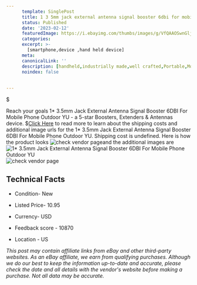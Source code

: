 ```yaml
---
      template: SinglePost
      title: 1 3 5mm jack external antenna signal booster 6dbi for mobile phone outdoor yu
      status: Published
      date: '2023-02-12'
      featuredImage: https://i.ebayimg.com/thumbs/images/g/VfQAAOSwnGljawMv/s-l225.jpg
      categories: 
      excerpt: >-
        [smartphone,device ,hand held device]
      meta:
      canonicalLink: ''
      description: [handheld,industrially made,well crafted,Portable,Mobile,Compact,Convenient,Lightweight,Maneuverable,Man-portable,Miniature,Carriable,Hand-held,Light,Holdable,Transportable,Mobile device,Pocket-sized,On-the-go,Wireless,Cordless,Compact size,Convenient size, smartphone,device ,hand held device]
      noindex: false
      
        
---
```

$

Reach your goals 1* 3.5mm Jack External Antenna Signal Booster 6DBI For Mobile Phone Outdoor YU - a 5-star Boosters, Extenders & Antennas device.
$[Click Here](https://www.ebay.com/itm/354570186509?hash=item528e07af0d%3Ag%3AVfQAAOSwnGljawMv&mkevt=1&mkcid=1&mkrid=711-53200-19255-0&campid=%253CePNCampaignId%253E&customid=%253CreferenceId%253E&toolid=10049) to read more to learn about the shipping costs and additional image urls for the 1* 3.5mm Jack External Antenna Signal Booster 6DBI For Mobile Phone Outdoor YU. Shipping cost is undefined. Here is how the product looks ![check vendor page](https://i.ebayimg.com/thumbs/images/g/VfQAAOSwnGljawMv/s-l225.jpg)and the additional images are![1* 3.5mm Jack External Antenna Signal Booster 6DBI For Mobile Phone Outdoor YU](https://i.ebayimg.com/images/g/VfQAAOSwnGljawMv/s-l1600.jpg)![check vendor page](https://origin-galleryplus.ebayimg.com/ws/web/354570186509_2_0_1/225x225.jpg,https://origin-galleryplus.ebayimg.com/ws/web/354570186509_3_0_1/225x225.jpg,https://origin-galleryplus.ebayimg.com/ws/web/354570186509_4_0_1/225x225.jpg,https://origin-galleryplus.ebayimg.com/ws/web/354570186509_5_0_1/225x225.jpg,https://origin-galleryplus.ebayimg.com/ws/web/354570186509_6_0_1/225x225.jpg)



 ## Technical Facts 



     
      

 - Condition- New 


      

 - Listed Price- 10.95 


      

 - Currency- USD 


      

 - Feedback score - 10870 


      

 - Location - US 


      
      

 *_This post may contain affiliate links from eBay and other third-party websites. As an eBay affiliate, we earn from qualifying purchases. Although we do our best to keep the information up-to-date and accurate, please check the date and all details with the vendor's website before making a purchase. Not all data may be accurate._*







